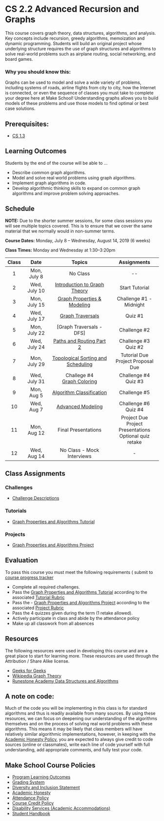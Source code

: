 # CS 2.2 Advanced Recursion and Graphs

This course covers graph theory, data structures, algorithms, and analysis. Key concepts include recursion, greedy algorithms, memoization and dynamic programming. Students will build an original project whose underlying structure requires the use of graph structures and algorithms to solve real-world problems such as airplane routing, social networking, and board games.


### Why you should know this:

Graphs can be used to model and solve a wide variety of problems, including systems of roads, airline flights from city to city, how the Internet is connected, or even the sequence of classes you must take to complete your degree here at Make School!  Understanding graphs allows you to build models of these problems and use those models to find optimal or best case solutions.


## Prerequisites:  

- [CS 1.3](https://github.com/Make-School-Courses/CS-1.3-Core-Data-Structures)

## Learning Outcomes

Students by the end of the course will be able to ...

- Describe common graph algorithms.
- Model and solve real world problems using graph algorithms.
- Implement graph algorithms in code.
- Develop algorithmic thinking skills to expand on common graph algorithms and improve problem solving approaches.


## Schedule

**NOTE:** Due to the shorter summer sessions, for some class sessions you will see multiple topics covered. This is to ensure that we cover the same material that we normally would in non-summer terms.

**Course Dates:** Monday, July 8 – Wednesday, August 14, 2019 (6 weeks)

**Class Times:** Monday and Wednesday at 1:30–3:20pm


| Class |          Date          |                 Topics    | Assignments |  
|:-----:|:----------------------:|:---------------------------------------:| :--------------------------------: |  
|  1 |  Mon, July 8    | No Class | --|
|  2 |  Wed, July 10                      | [Introduction to Graph Theory] | Start Tutorial |  
|  3 |  Mon, July 15  |  [Graph Properties & Modeling]  | Challenge #1 - Midnight |  
|  4 |  Wed, July 17 | [Graph Traversals] |  Quiz #1 |  
|  5 |  Mon, July 22 | [Graph Traversals - DFS] | Challenge #2|  
|  6 |  Wed, July 24  | [Paths and Routing Part 2] |  Challenge #3 <br> Quiz #2  |  
|  7 |  Mon, July 29   | [Topological Sorting and Scheduling] | Tutorial Due <br>  Project Proposal Due |  
|  8 |  Wed, July 31    | Challege #4 <br>[Graph Coloring] | Challenge #4 <br> Quiz #3  |  
|  9 |  Mon, Aug 5      | [Algorithm Classification] | Challenge #5 |   
| 10 |  Wed, Aug 7      | [Advanced Modeling] | Challenge #6 <br> Quiz #4 |  
| 11 |  Mon, Aug 12                           |  Final Presentations  |   Project Due <br> Project Presentations <br> Optional quiz retake|
| 12 |  Wed, Aug 14   | No Class - Mock Interviews | - |  



[Introduction to Graph Theory]: Lessons/1.Intro-Graph-Theory.md
[Graph Properties & Modeling]: Lessons/2.Graph-Properties.md
[Graph Traversals]: Lessons/3.Graph-Traversals.md
[Paths and Routing]: Lessons/4.Routing.md
[Paths and Routing Part 2]: Lessons/5.Routing-2.md
[Topological Sorting and Scheduling]: Lessons/6.Scheduling.md
[Graph Coloring]: Lessons/7.Graph-Coloring.md
[Algorithm Classification]: Lessons/8.Algorithm-Classification.md
[Advanced Modeling]: Lessons/9.Advanced-Modeling.md

## Class Assignments

### Challenges

- [Challenge Descriptions](Challenges/Challenges.md)

### Tutorials

- [Graph Properties and Algorithms Tutorial](Assignments/Graph-Tutorial.md)

### Projects

- [Graph Properties and Algorithms Project](Assignments/Graph-Project.md)

## Evaluation

To pass this course you must meet the following requirements ( submit to [course progress tracker](https://docs.google.com/spreadsheets/d/15hcKLR304z73YXmMATaA9FvrAi5rWPnLyISCwZMwNXE/edit#gid=0)

- Complete all required challenges.
- Pass the [Graph Properties and Algorithms Tutorial](Assignments/Graph-Tutorial.md) according to the associated [Tutorial Rubric](Assignments/Graph-Tutorial-Rubric.md)
- Pass the - [Graph Properties and Algorithms Project](Assignments/Graph-Project.md)  according to the associated [Project Rubric](Assignments/Graph-Project-Rubric.md)
- Pass the 4 quizzes given during the term (1 retake allowed).
- Actively participate in class and abide by the attendance policy
- Make up all classwork from all absences

## Resources
The following resources were used in developing this course and are a great place to start for learning more.  These resources are used through the Attribution / Share Alike license.
- [Geeks for Geeks](https://www.geeksforgeeks.org/graph-data-structure-and-algorithms/)
- [Wikipedia Graph Theory](https://en.wikipedia.org/wiki/Graph_theory)
- [Runestone Academy Data Structures and Algorithms](https://runestone.academy/runestone/static/pythonds/index.html)

## A note on code:
Much of the code you will be implementing in this class is for standard algorithms and thus is readily available from many sources. By using these resources, we can focus on deepening our understanding of the algorithms themselves and on the process of solving real world problems with these algorithms.  This means it may be likely that class members will have relatively similar algorithmic implementations, however, in keeping with the [Academic Honesty Policy](https://make.sc/academic-honesty-policy), you are expected to always give credit to code sources (online or classmates), write each line of code yourself with full understanding, add appropriate comments, and fully test your code.

## Make School Course Policies

- [Program Learning Outcomes](https://make.sc/program-learning-outcomes)
- [Grading System](https://make.sc/grading-system)
- [Diversity and Inclusion Statement](https://make.sc/diversity-and-inclusion-statement)
- [Academic Honesty](https://make.sc/academic-honesty-policy)
- [Attendance Policy](https://make.sc/attendance-policy)
- [Course Credit Policy](https://make.sc/course-credit-policy)
- [Disability Services (Academic Accommodations)](https://make.sc/disability-services)
- [Student Handbook](https://make.sc/student-handbook)
